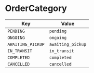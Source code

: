 # OrderCategory

| Key | Value |
|-----|--------|
| `PENDING` | `pending` |
| `ONGOING` | `ongoing` |
| `AWAITING_PICKUP` | `awaiting_pickup` |
| `IN_TRANSIT` | `in_transit` |
| `COMPLETED` | `completed` |
| `CANCELLED` | `cancelled` |
